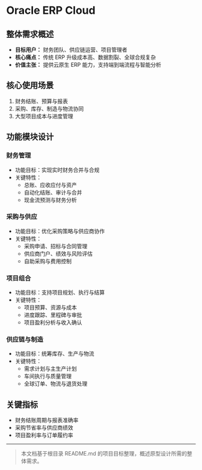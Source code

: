 # Oracle ERP Cloud

## 整体需求概述

- **目标用户：** 财务团队、供应链运营、项目管理者
- **核心痛点：** 传统 ERP 升级成本高、数据割裂、全球合规复杂
- **价值主张：** 提供云原生 ERP 能力，支持端到端流程与智能分析

## 核心使用场景

1. 财务结账、预算与报表
2. 采购、库存、制造与物流协同
3. 大型项目成本与进度管理

## 功能模块设计

### 财务管理

- 功能目标：实现实时财务合并与合规
- 关键特性：
  - 总账、应收应付与资产
  - 自动化结账、审计与合并
  - 现金流预测与财务分析

### 采购与供应

- 功能目标：优化采购策略与供应商协作
- 关键特性：
  - 采购申请、招标与合同管理
  - 供应商门户、绩效与风险评估
  - 自助采购与费用控制

### 项目组合

- 功能目标：支持项目规划、执行与结算
- 关键特性：
  - 项目预算、资源与成本
  - 进度跟踪、里程碑与审批
  - 项目盈利分析与收入确认

### 供应链与制造

- 功能目标：统筹库存、生产与物流
- 关键特性：
  - 需求计划与主生产计划
  - 车间执行与质量管理
  - 全球订单、物流与退货处理

## 关键指标

- 财务结账周期与报表准确率
- 采购节省率与供应商绩效
- 项目盈利率与订单履约率

---

> 本文档基于根目录 README.md 的项目目标整理，概述原型设计所需的整体需求。
